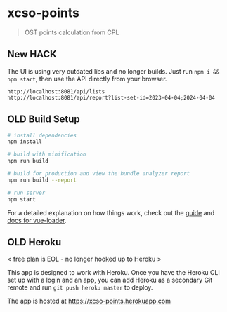 # xcso-points

> OST points calculation from CPL

## New HACK

The UI is using very outdated libs and no longer builds.  Just run `npm i && npm start`, then use the API directly from your browser.

```
http://localhost:8081/api/lists
http://localhost:8081/api/report?list-set-id=2023-04-04;2024-04-04

```

## OLD Build Setup

``` bash
# install dependencies
npm install

# build with minification
npm run build

# build for production and view the bundle analyzer report
npm run build --report

# run server
npm start
```

For a detailed explanation on how things work, check out the [guide](http://vuejs-templates.github.io/webpack/) and [docs for vue-loader](http://vuejs.github.io/vue-loader).

## OLD Heroku

< free plan is EOL - no longer hooked up to Heroku >

This app is designed to work with Heroku.  Once you have the Heroku CLI set up with a login and an app, you can add Heroku as a secondary Git remote and run `git push heroku master` to deploy.

The app is hosted at https://xcso-points.herokuapp.com
